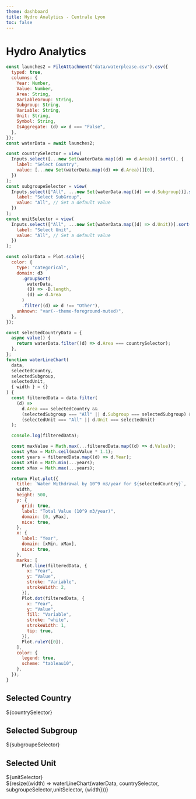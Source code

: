 ```yaml
---
theme: dashboard
title: Hydro Analytics - Centrale Lyon
toc: false
---
```


# Hydro Analytics

<!-- Read Data from csv file -->

```js
const launches2 = FileAttachment("data/waterplease.csv").csv({
  typed: true,
  columns: {
    Year: Number,
    Value: Number,
    Area: String,
    VariableGroup: String,
    Subgroup: String,
    Variable: String,
    Unit: String,
    Symbol: String,
    IsAggregate: (d) => d === "False",
  },
});
const waterData = await launches2;
```

<!-- Country selector -->

```js
const countrySelector = view(
  Inputs.select([...new Set(waterData.map((d) => d.Area))].sort(), {
    label: "Select Country",
    value: [...new Set(waterData.map((d) => d.Area))][0],
  })
);
const subgroupeSelector = view(
  Inputs.select(["All", ...new Set(waterData.map((d) => d.Subgroup))].sort(), {
    label: "Select SubGroup",
    value: "All", // Set a default value
  })
);
const unitSelector = view(
  Inputs.select(["All", ...new Set(waterData.map((d) => d.Unit))].sort(), {
    label: "Select Unit",
    value: "All", // Set a default value
  })
);
```

<!-- Difine Colors -->

```js
const colorData = Plot.scale({
  color: {
    type: "categorical",
    domain: d3
      .groupSort(
        waterData,
        (D) => -D.length,
        (d) => d.Area
      )
      .filter((d) => d !== "Other"),
    unknown: "var(--theme-foreground-muted)",
  },
});
```

<!-- waterLineChart Graphic -->

```js
const selectedCountryData = {
  async value() {
    return waterData.filter((d) => d.Area === countrySelector);
  },
};
function waterLineChart(
  data,
  selectedCountry,
  selectedSubgroup,
  selectedUnit,
  { width } = {}
) {
  const filteredData = data.filter(
    (d) =>
      d.Area === selectedCountry &&
      (selectedSubgroup === "All" || d.Subgroup === selectedSubgroup) &&
      (selectedUnit === "All" || d.Unit === selectedUnit)
  );

  console.log(filteredData);

  const maxValue = Math.max(...filteredData.map((d) => d.Value));
  const yMax = Math.ceil(maxValue * 1.1);
  const years = filteredData.map((d) => d.Year);
  const xMin = Math.min(...years);
  const xMax = Math.max(...years);

  return Plot.plot({
    title: `Water Withdrawal by 10^9 m3/year for ${selectedCountry}`,
    width,
    height: 500,
    y: {
      grid: true,
      label: "Total Value (10^9 m3/year)",
      domain: [0, yMax],
      nice: true,
    },
    x: {
      label: "Year",
      domain: [xMin, xMax],
      nice: true,
    },
    marks: [
      Plot.line(filteredData, {
        x: "Year",
        y: "Value",
        stroke: "Variable",
        strokeWidth: 2,
      }),
      Plot.dot(filteredData, {
        x: "Year",
        y: "Value",
        fill: "Variable",
        stroke: "white",
        strokeWidth: 1,
        tip: true,
      }),
      Plot.ruleY([0]),
    ],
    color: {
      legend: true,
      scheme: "tableau10",
    },
  });
}
```

<!-- Display layout -->
<div class="grid grid-cols-2">
  <div class="card">
    <h2>Selected Country</h2>
    <span class="big">${countrySelector}</span>
  </div>
  <div class="card">
    <h2>Selected Subgroup</h2>
    <span class="big">${subgroupeSelector}</span>
  </div>
  <div class="card">
    <h2>Selected Unit</h2>
    <span class="big">${unitSelector}</span>
  </div>
</div>

<div class="grid grid-cols-1">
  <div class="card">
    ${resize((width) => waterLineChart(waterData, countrySelector, subgroupeSelector,unitSelector, {width}))}
      </div>
</div>
